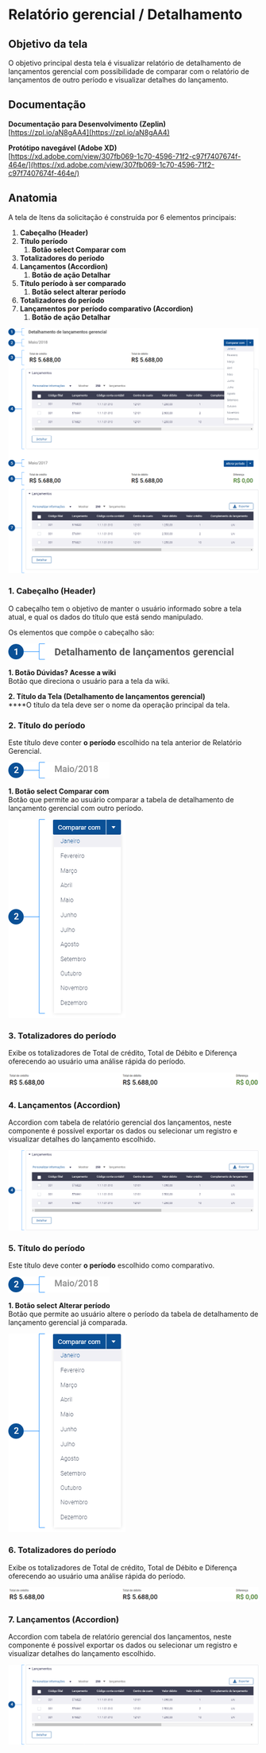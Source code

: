 # Relatório gerencial / Detalhamento

## Objetivo da tela

O objetivo principal desta tela é visualizar relatório de detalhamento de lançamentos gerencial  com possibilidade de comparar com o relatório de lançamentos de outro período e visualizar detalhes do lançamento.

## Documentação

**Documentação para Desenvolvimento (Zeplin)**\
[https://zpl.io/aN8gAA4](https://zpl.io/aN8gAA4)

**Protótipo navegável (Adobe XD)**\
[https://xd.adobe.com/view/307fb069-1c70-4596-71f2-c97f7407674f-464e/](https://xd.adobe.com/view/307fb069-1c70-4596-71f2-c97f7407674f-464e/)

## Anatomia

A tela de Itens da solicitação é construída por 6 elementos principais:

1. **Cabeçalho (Header)**
2. **Título período**&#x20;
   1. **Botão select Comparar com**
3. **Totalizadores do período**
4. **Lançamentos (Accordion)**
   1. **Botão de ação Detalhar**
5. **Título período à ser comparado**
   1. **Botão select alterar período**
6. **Totalizadores do período**
7. **Lançamentos por período comparativo (Accordion)**
   1. **Botão de ação Detalhar**

![](<../../.gitbook/assets/Grupo 1823 (2).png>)

### 1. Cabeçalho (Header)

O cabeçalho tem o objetivo de manter o usuário informado sobre a tela atual, e qual os dados do título que está sendo manipulado.

Os elementos que compõe o cabeçalho são:

![](<../../.gitbook/assets/Grupo 1826.png>)

**1. Botão Dúvidas? Acesse a wiki**\
Botão que direciona o usuário para a tela da wiki.

**2. Título da Tela (Detalhamento de lançamentos gerencial)**\
****O título da tela deve ser o nome da operação principal da tela.

### 2. Título do período

Este título deve conter **o período** escolhido na tela anterior de Relatório Gerencial.

![](<../../.gitbook/assets/Grupo 1833.png>)

**1. Botão select Comparar com**\
Botão que permite ao usuário comparar a tabela de detalhamento de lançamento gerencial com outro período.

![](<../../.gitbook/assets/Grupo 1832.png>)

### 3. Totalizadores do período

Exibe os totalizadores de Total de crédito, Total de Débito e Diferença oferecendo ao usuário uma análise rápida do período.

![](<../../.gitbook/assets/Imagem 14.png>)

### 4. Lançamentos (Accordion)

Accordion com tabela de relatório gerencial dos lançamentos, neste componente é possível exportar os dados ou selecionar um registro e visualizar detalhes do lançamento escolhido.

![](<../../.gitbook/assets/Grupo 1827.png>)

### 5. Título do período

Este título deve conter **o período** escolhido como comparativo.

![](<../../.gitbook/assets/Grupo 1833.png>)

**1. Botão select Alterar período**\
Botão que permite ao usuário altere o período da tabela de detalhamento de lançamento gerencial  já comparada.

![](<../../.gitbook/assets/Grupo 1832.png>)

### 6. Totalizadores do período

Exibe os totalizadores de Total de crédito, Total de Débito e Diferença oferecendo ao usuário uma análise rápida do período.

![](<../../.gitbook/assets/Imagem 14.png>)

### 7. Lançamentos (Accordion)

Accordion com tabela de relatório gerencial dos lançamentos, neste componente é possível exportar os dados ou selecionar um registro e visualizar detalhes do lançamento escolhido.

![](<../../.gitbook/assets/Grupo 1827.png>)
